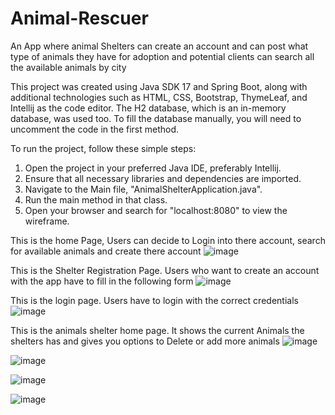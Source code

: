 # Animal-Rescuer
An App where animal Shelters can create an account and can post what type of animals they have for adoption and potential clients can search all the available animals by city

This project was created using Java SDK 17 and Spring Boot, along with additional technologies such as HTML, CSS, Bootstrap, ThymeLeaf, and Intellij as the code editor. The H2 database, which is an in-memory database, was used too. To fill the database manually, you will need to uncomment the code in the first method.

To run the project, follow these simple steps:

1. Open the project in your preferred Java IDE, preferably Intellij.
2. Ensure that all necessary libraries and dependencies are imported.
3. Navigate to the Main file, "AnimalShelterApplication.java".
4. Run the main method in that class.
5. Open your browser and search for "localhost:8080" to view the wireframe.


This is the home Page, Users can decide to Login into there account, search for available animals and create there account
![image](https://user-images.githubusercontent.com/48389891/232002933-2917089c-7cd3-4dd9-8438-e272968fd483.png)

This is the Shelter Registration Page. Users who want to create an account with the app have to fill in the following form
![image](https://user-images.githubusercontent.com/48389891/232003032-666d17b0-0513-4651-b4d8-bdfbbdd561e1.png)


This is the login page. Users have to login with the correct credentials
![image](https://user-images.githubusercontent.com/48389891/232003120-678be218-15df-4dc2-a709-eb6bad486b1e.png)


This is the animals shelter home page. It shows the current Animals the shelters has and gives you options to Delete or add more animals
![image](https://user-images.githubusercontent.com/48389891/232003333-a7ced4d9-4564-4be6-9cc6-73bba355f957.png)

![image](https://user-images.githubusercontent.com/48389891/232003398-40c5122c-7b9b-4000-83fe-3979c2c412c0.png)


![image](https://user-images.githubusercontent.com/48389891/232003481-07c2d6f0-a9f3-4a71-969b-ea9c9257e509.png)





![image](https://user-images.githubusercontent.com/48389891/232002791-4241d747-fbe3-410e-b7d4-c4e56b2a5b26.png)

